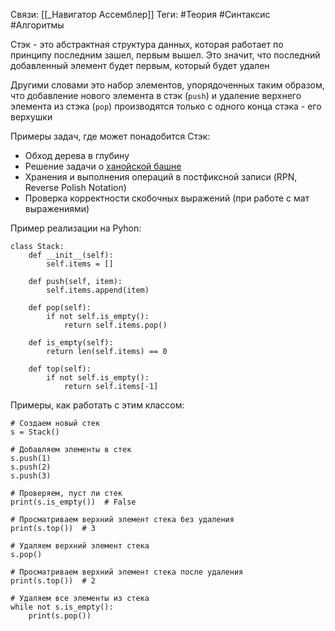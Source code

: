 Связи: [[_Навигатор Ассемблер]]
Теги: #Теория #Синтаксис #Алгоритмы 

Стэк - это абстрактная структура данных, которая работает по принципу последним зашел, первым вышел. Это значит, что последний добавленный элемент будет первым, который будет удален

Другими словами это набор элементов, упорядоченных таким образом, что добавление нового элемента в стэк (`push`) и удаление верхнего элемента из стэка (`pop`) производятся только с одного конца стэка - его верхушки

Примеры задач, где может понадобится Стэк:
- Обход дерева в глубину
- Решение задачи о [ханойской башне](https://www.youtube.com/watch?v=rFuQCd4RvI0)
-   Хранения и выполнения операций в постфиксной записи (RPN, Reverse Polish Notation)
- Проверка корректности скобочных выражений (при работе с мат выражениями)

Пример реализации на Pyhon:

```
class Stack:
    def __init__(self):
        self.items = []

    def push(self, item):
        self.items.append(item)

    def pop(self):
        if not self.is_empty():
            return self.items.pop()

    def is_empty(self):
        return len(self.items) == 0

    def top(self):
        if not self.is_empty():
            return self.items[-1]

```

Примеры, как работать с этим классом:


```
# Создаем новый стек
s = Stack()

# Добавляем элементы в стек
s.push(1)
s.push(2)
s.push(3)

# Проверяем, пуст ли стек
print(s.is_empty())  # False

# Просматриваем верхний элемент стека без удаления
print(s.top())  # 3

# Удаляем верхний элемент стека
s.pop()

# Просматриваем верхний элемент стека после удаления
print(s.top())  # 2

# Удаляем все элементы из стека
while not s.is_empty():
    print(s.pop())

```
